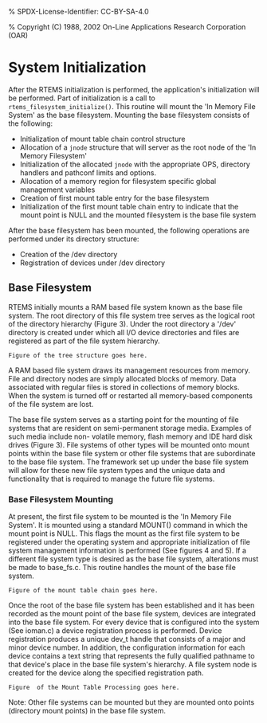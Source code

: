 % SPDX-License-Identifier: CC-BY-SA-4.0

% Copyright (C) 1988, 2002 On-Line Applications Research Corporation (OAR)

# System Initialization

After the RTEMS initialization is performed, the application's initialization
will be performed. Part of initialization is a call to
`rtems_filesystem_initialize()`. This routine will mount the 'In Memory File
System' as the base filesystem. Mounting the base filesystem consists of the
following:

- Initialization of mount table chain control structure
- Allocation of a `jnode` structure that will server as the root node of the
  'In Memory Filesystem'
- Initialization of the allocated `jnode` with the appropriate OPS, directory
  handlers and pathconf limits and options.
- Allocation of a memory region for filesystem specific global management
  variables
- Creation of first mount table entry for the base filesystem
- Initialization of the first mount table chain entry to indicate that the
  mount point is NULL and the mounted filesystem is the base file system

After the base filesystem has been mounted, the following operations are
performed under its directory structure:

- Creation of the /dev directory
- Registration of devices under /dev directory

## Base Filesystem

RTEMS initially mounts a RAM based file system known as the base file system.
The root directory of this file system tree serves as the logical root of the
directory hierarchy (Figure 3). Under the root directory a '/dev' directory is
created under which all I/O device directories and files are registered as part
of the file system hierarchy.

```shell
Figure of the tree structure goes here.
```

A RAM based file system draws its management resources from memory. File and
directory nodes are simply allocated blocks of memory. Data associated with
regular files is stored in collections of memory blocks. When the system is
turned off or restarted all memory-based components of the file system are
lost.

The base file system serves as a starting point for the mounting of file
systems that are resident on semi-permanent storage media. Examples of such
media include non- volatile memory, flash memory and IDE hard disk drives
(Figure 3). File systems of other types will be mounted onto mount points
within the base file system or other file systems that are subordinate to the
base file system. The framework set up under the base file system will allow
for these new file system types and the unique data and functionality that is
required to manage the future file systems.

### Base Filesystem Mounting

At present, the first file system to be mounted is the 'In Memory File
System'. It is mounted using a standard MOUNT() command in which the mount
point is NULL. This flags the mount as the first file system to be registered
under the operating system and appropriate initialization of file system
management information is performed (See figures 4 and 5). If a different file
system type is desired as the base file system, alterations must be made to
base_fs.c. This routine handles the mount of the base file system.

```shell
Figure of the mount table chain goes here.
```

Once the root of the base file system has been established and it has been
recorded as the mount point of the base file system, devices are integrated
into the base file system. For every device that is configured into the system
(See ioman.c) a device registration process is performed. Device registration
produces a unique dev_t handle that consists of a major and minor device
number. In addition, the configuration information for each device contains a
text string that represents the fully qualified pathname to that device's place
in the base file system's hierarchy. A file system node is created for the
device along the specified registration path.

```shell
Figure  of the Mount Table Processing goes here.
```

Note: Other file systems can be mounted but they are mounted onto points
(directory mount points) in the base file system.
